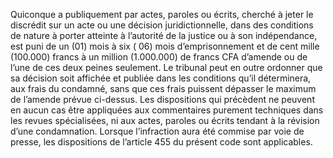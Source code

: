Quiconque a publiquement par actes, paroles ou écrits, cherché à jeter le discrédit sur un acte ou une décision juridictionnelle, dans des conditions de nature à porter atteinte à l’autorité de la justice ou à son indépendance, est puni de un (01) mois à six ( 06) mois d’emprisonnement et de cent mille (100.000) francs à un million (1.000.000) de francs CFA d’amende ou de l’une de ces deux peines seulement.
Le tribunal peut en outre ordonner que sa décision soit affichée et publiée dans les conditions qu’il déterminera, aux frais du condamné, sans que ces frais puissent dépasser le maximum de l’amende prévue ci-dessus.
Les dispositions qui précèdent ne peuvent en aucun cas être appliquées aux commentaires purement techniques dans les revues spécialisées, ni aux actes, paroles ou écrits tendant à la révision d’une condamnation.
Lorsque l’infraction aura été commise par voie de presse, les dispositions de l’article 455 du présent code sont applicables.